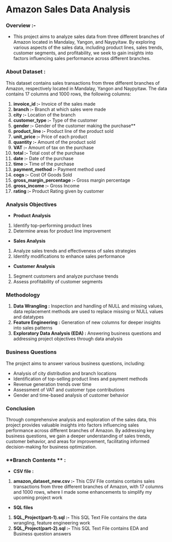 # **Amazon Sales Data Analysis**

### Overview :- 
* This project aims to analyze sales data from three different branches of Amazon located in Mandalay, Yangon, and Naypyitaw. By exploring various aspects of the sales data, including product lines, sales trends, customer segments, and profitability, we seek to gain insights into factors influencing sales performance across different branches.

### About Dataset :

This dataset contains sales transactions from three different branches of Amazon, respectively located in Mandalay, Yangon and Naypyitaw. The data contains 17 columns and 1000 rows, the following columns: 
1. **invoice_id :-** Invoice of the sales made
2. **branch :-** Branch at which sales were made
3. **city :-** Location of the branch
4. **customer_type :-** Type of the customer
5. **gender :-** Gender of the customer making the purchase**
6. **product_line :-** Product line of the product sold
7. **unit_price :-** Price of each product
8. **quantity :-** Amount of the product sold
9. **VAT :-** Amount of tax on the purchase
10. **total :-** Total cost of the purchase
11. **date :-** Date of the purchase
12. **time :-** Time of the purchase
13. **payment_method :-** Payment method used
14. **cogs :-** Cost Of Goods Sold
15. **gross_margin_percentage :-** Gross margin percentage
16. **gross_income :-** Gross Income
17. **rating :-** Product Rating given by customer 

### **Analysis Objectives**
* **Product Analysis**
1. Identify top-performing product lines
2. Determine areas for product line improvement
* **Sales Analysis**
1. Analyze sales trends and effectiveness of sales strategies
2. Identify modifications to enhance sales performance
* **Customer Analysis**
1. Segment customers and analyze purchase trends
2. Assess profitability of customer segments
   
### **Methodology**
1. **Data Wrangling :** Inspection and handling of NULL and missing values, data replacement methods are used to replace missing or NULL values and datatypes
2. **Feature Engineering :** Generation of new columns for deeper insights into sales patterns
3. **Exploratory Data Analysis (EDA) :** Answering business questions and addressing project objectives through data analysis

### **Business Questions**
The project aims to answer various business questions, including:
* Analysis of city distribution and branch locations
* Identification of top-selling product lines and payment methods
* Revenue generation trends over time
* Assessment of VAT and customer type contributions
* Gender and time-based analysis of customer behavior
  
### **Conclusion**
Through comprehensive analysis and exploration of the sales data, this project provides valuable insights into factors influencing sales performance across different branches of Amazon. By addressing key business questions, we gain a deeper understanding of sales trends, customer behavior, and areas for improvement, facilitating informed decision-making for business optimization.

### **Branch Contents ** : 
* **CSV file :**
1. **amazon_dataset_new.csv :-** This CSV File contains contains sales transactions from three different branches of Amazon, with 17 columns and 1000 rows, where I made some enhancements to simplify my upcoming project work
* **SQL files**
1. **SQL_Project(part-1).sql :-** This SQL Text File contains the data wrangling, feature engineering work
2. **SQL_Project(part-2).sql :-** This SQL Text File contains EDA and Business question answers 
